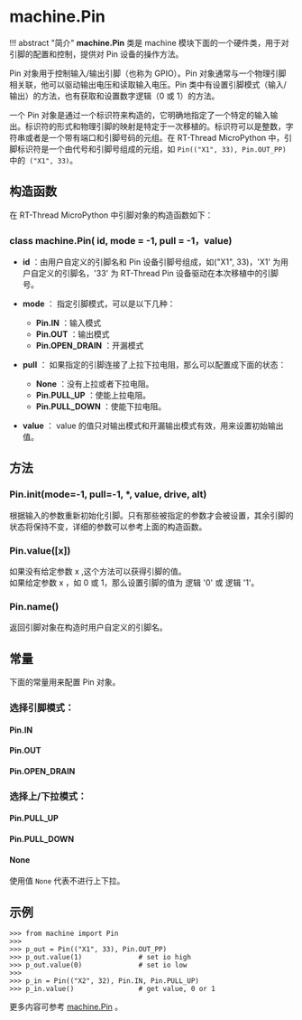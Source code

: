 # machine.Pin  

!!! abstract "简介"
    **machine.Pin** 类是 machine 模块下面的一个硬件类，用于对引脚的配置和控制，提供对 Pin 设备的操作方法。

Pin 对象用于控制输入/输出引脚（也称为 GPIO）。Pin 对象通常与一个物理引脚相关联，他可以驱动输出电压和读取输入电压。Pin 类中有设置引脚模式（输入/输出）的方法，也有获取和设置数字逻辑（0 或 1）的方法。

一个 Pin 对象是通过一个标识符来构造的，它明确地指定了一个特定的输入输出。标识符的形式和物理引脚的映射是特定于一次移植的。标识符可以是整数，字符串或者是一个带有端口和引脚号码的元组。在 RT-Thread MicroPython 中，引脚标识符是一个由代号和引脚号组成的元组，如 `Pin(("X1", 33), Pin.OUT_PP)` 中的` ("X1", 33)`。

## 构造函数

在 RT-Thread MicroPython 中引脚对象的构造函数如下：

### **class machine.Pin**( id, mode = -1, pull = -1，value)
- **id** ：由用户自定义的引脚名和 Pin 设备引脚号组成，如("X1", 33)，'X1' 为用户自定义的引脚名，'33' 为 RT-Thread Pin 设备驱动在本次移植中的引脚号。

- **mode** ： 指定引脚模式，可以是以下几种：
    - **Pin.IN** ：输入模式
    - **Pin.OUT** ：输出模式
    - **Pin.OPEN_DRAIN** ：开漏模式

- **pull** ： 如果指定的引脚连接了上拉下拉电阻，那么可以配置成下面的状态：
    - **None** ：没有上拉或者下拉电阻。
    - **Pin.PULL_UP** ：使能上拉电阻。
    - **Pin.PULL_DOWN** ：使能下拉电阻。

- **value** ： value 的值只对输出模式和开漏输出模式有效，用来设置初始输出值。

## 方法

### **Pin.init**(mode=-1, pull=-1, *, value, drive, alt)
根据输入的参数重新初始化引脚。只有那些被指定的参数才会被设置，其余引脚的状态将保持不变，详细的参数可以参考上面的构造函数。

### **Pin.value**([x])
如果没有给定参数 x ,这个方法可以获得引脚的值。  
如果给定参数 x ，如 0 或 1，那么设置引脚的值为 逻辑 '0' 或 逻辑 '1'。

### **Pin.name**()
返回引脚对象在构造时用户自定义的引脚名。

## 常量

下面的常量用来配置 Pin 对象。  

### 选择引脚模式：
#### **Pin.IN**
#### **Pin.OUT** 
#### **Pin.OPEN_DRAIN**

### 选择上/下拉模式：
#### **Pin.PULL_UP** 
#### **Pin.PULL_DOWN**
#### **None**  
使用值 `None` 代表不进行上下拉。

## 示例 

```
>>> from machine import Pin
>>> 
>>> p_out = Pin(("X1", 33), Pin.OUT_PP)
>>> p_out.value(1)              # set io high
>>> p_out.value(0)              # set io low
>>> 
>>> p_in = Pin(("X2", 32), Pin.IN, Pin.PULL_UP)
>>> p_in.value()                # get value, 0 or 1
```

  更多内容可参考 [machine.Pin](http://docs.micropython.org/en/latest/pyboard/library/machine.Pin.html)  。